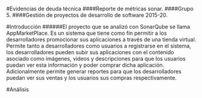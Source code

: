 #Evidencias de deuda técnica
####Reporte de métricas sonar.
####Grupo 5.
####Gestión de proyectos de desarrollo de software 2015-20.

#Introducción
######El proyecto que se analizó con SonarQube se llama AppMarketPlace. Es un sistema que tiene como fin permitir a los desarrolladores promocionar sus aplicaciones a través de una tienda virtual. Permite tanto a desarrolladores como usuarios a registrarse en el sistema, los desarrolladores pueden subir sus aplicaciones con el contenido asociado como imágenes, videos y descripciones para que los usuarios puedan ver esta información y poder comprar dicha aplicación. Adicionalmente permite generar reportes para que los desarrolladores puedan ver sus ventas y los usuarios sus compras respectivamente. 



#Análisis


